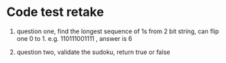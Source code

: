 # Code test retake

1. question one, find the longest sequence of 1s from 2 bit string, can flip one 0 to 1. e.g. 110111001111  , answer is 6 

2. question two, validate the sudoku, return true or false